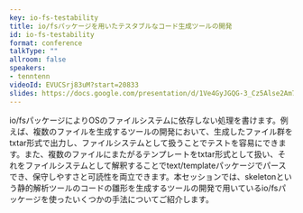 ```yaml
---
key: io-fs-testability
title: io/fsパッケージを用いたテスタブルなコード生成ツールの開発
id: io-fs-testability
format: conference
talkType: ""
allroom: false
speakers:
- tenntenn
videoId: EVUCSrj83uM?start=20833
slides: https://docs.google.com/presentation/d/1Ve4GyJGQG-3_Cz5Alse2Am7k4ngcpiCpwwgSfDPzmnE/edit
---
```

io/fsパッケージによりOSのファイルシステムに依存しない処理を書けます。例えば、複数のファイルを生成するツールの開発において、生成したファイル群をtxtar形式で出力し、ファイルシステムとして扱うことでテストを容易にできます。また、複数のファイルにまたがるテンプレートをtxtar形式として扱い、それをファイルシステムとして解釈することでtext/templateパッケージでパースでき、保守しやすさと可読性を両立できます。本セッションでは、skeletonという静的解析ツールのコードの雛形を生成するツールの開発で用いているio/fsパッケージを使ったいくつかの手法についてご紹介します。